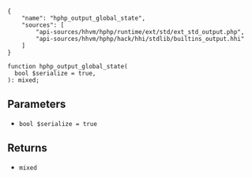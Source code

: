``` yamlmeta
{
    "name": "hphp_output_global_state",
    "sources": [
        "api-sources/hhvm/hphp/runtime/ext/std/ext_std_output.php",
        "api-sources/hhvm/hphp/hack/hhi/stdlib/builtins_output.hhi"
    ]
}
```




``` Hack
function hphp_output_global_state(
  bool $serialize = true,
): mixed;
```




## Parameters




+ ` bool $serialize = true `




## Returns




* ` mixed `
<!-- HHAPIDOC -->
